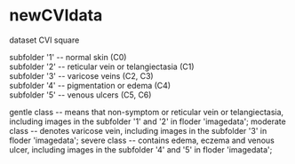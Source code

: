# newCVIdata
dataset CVI square

subfolder '1' -- normal skin (C0)  
subfolder '2' -- reticular vein or telangiectasia (C1)  
subfolder '3' -- varicose veins (C2, C3)  
subfolder '4' -- pigmentation or edema (C4)  
subfolder '5' -- venous ulcers (C5, C6)  


gentle class -- means that non-symptom or reticular vein or telangiectasia, including  images in the subfolder '1' and '2' in floder 'imagedata';
moderate class -- denotes varicose vein, including images in the subfolder '3' in floder 'imagedata';
severe class -- contains edema, eczema and venous ulcer, including images in the subfolder '4' and '5' in floder 'imagedata';
